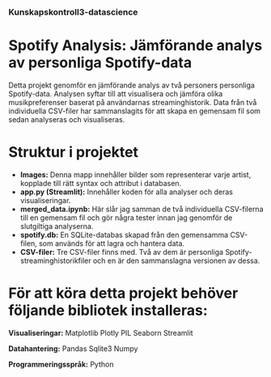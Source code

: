 ### Kunskapskontroll3-datascience

# Spotify Analysis: Jämförande analys av personliga Spotify-data

Detta projekt genomför en jämförande analys av två personers personliga Spotify-data. Analysen syftar till att visualisera och jämföra olika musikpreferenser baserat på användarnas streaminghistorik. Data från två individuella CSV-filer har sammanslagits för att skapa en gemensam fil som sedan analyseras och visualiseras.

# Struktur i projektet

* **Images:** Denna mapp innehåller bilder som representerar varje artist, kopplade till rätt syntax och attribut i databasen.
* **app.py (Streamlit):** Innehåller koden för alla analyser och deras visualiseringar.
* **merged_data.ipynb:** Här slår jag samman de två individuella CSV-filerna till en gemensam fil och gör några tester innan jag genomför de slutgiltiga analyserna.
* **spotify.db:** En SQLite-databas skapad från den gemensamma CSV-filen, som används för att lagra och hantera data.
* **CSV-filer:** Tre CSV-filer finns med. Två av dem är personliga Spotify-streaminghistorikfiler och en är den sammanslagna versionen av dessa.

# För att köra detta projekt behöver följande bibliotek installeras:

**Visualiseringar:** 
Matplotlib
Plotly
PIL
Seaborn
Streamlit

**Datahantering:**
Pandas
Sqlite3
Numpy

**Programmeringsspråk:**
Python

